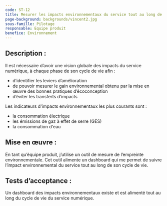 ```yaml
---
code: ST-12
title: Mesurer les impacts environnementaux du service tout au long de son cycle de vie
page-background: backgrounds/vincent2.jpg
sous-famille: Pilotage
responsable: Equipe produit
benefice: Environnement
---
```

## Description :

Il est nécessaire d’avoir une vision globale des impacts du service numérique, à chaque phase de son cycle de vie afin :

- d’identifier les leviers d’amélioration
- de pouvoir mesurer le gain environnemental obtenu par la mise en œuvre des bonnes pratiques d’écoconception
- d’éviter les transferts d’impacts

Les indicateurs d'impacts environnementaux les plus courants sont :

- la consommation électrique
- les émissions de gaz à effet de serre (GES)
- la consommation d'eau

## Mise en œuvre :

En tant qu’équipe produit, j’utilise un outil de mesure de l’empreinte environnementale. Cet outil alimente un dashboard qui me permet de suivre l’impact environnemental du service tout au long de son cycle de vie.

## Tests d’acceptance :

Un dashboard des impacts environnementaux existe et est alimenté tout au long du cycle de vie du service numérique.
